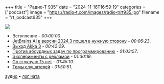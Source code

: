 +++
title = "Радио-Т 935"
date = "2024-11-16T16:59:19"
categories = ["podcast"]
image = "https://radio-t.com/images/radio-t/rt935.jpg"
filename = "rt_podcast935"
+++

![](https://radio-t.com/images/radio-t/rt935.jpg)

- Вступление - *00:00:00*.
- [JetBrains AI в версии 2024.3 пошел в нужную сторону](https://blog.jetbrains.com/ai/2024/11/jetbrains-ai-assistant-2024-3/) - *00:06:23*.
- [Выход Akka 3](https://sdtimes.com/softwaredev/lightbend-releases-akka-3-renames-company-to-akka/) - *00:42:29*.
- [Против абсурдных задач по программированию](https://blackentropy.bearblog.dev/please-stop-the-absurd-coding-challenges/) - *01:03:57*.
- [Эксперименты с рекламой](https://www.perplexity.ai/hub/blog/why-we-re-experimenting-with-advertising) - *01:30:19*.
- [Go стукнуло 15 лет](https://go.dev/blog/15years) - *01:45:10*.
- [Темы слушателей](https://radio-t.com/p/2024/11/12/prep-935/) - *01:50:51*.

[аудио](https://cdn.radio-t.com/rt_podcast935.mp3) • [лог чата](https://chat.radio-t.com/logs/radio-t-935.html)
<audio src="https://cdn.radio-t.com/rt_podcast935.mp3" preload="none"></audio>
